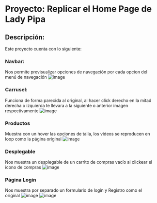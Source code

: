 # Proyecto: Replicar el Home Page de Lady Pipa

## Descripción:
Este proyecto cuenta con lo siguiente:

### Navbar:
Nos permite previsualizar opciones de navegación por cada opcion del menú de navegación
![image](https://github.com/user-attachments/assets/da99d090-a399-4f32-b607-db57a35729fe)


### Carrusel:
Funciona de forma parecida al original, al hacer click derecho en la mitad derecha o izquierda te llevara a la siguiente o anterior imagen respectivamente
![image](https://github.com/user-attachments/assets/85fe3658-0e04-48ed-9219-337aad3ef629)


### Productos
Muestra con un hover las opciones de talla, los videos se reproducen en loop como la página original
![image](https://github.com/user-attachments/assets/41be157d-9c83-4f36-b000-de3e58ac5cba)

### Desplegable
Nos muestra un desplegable de un carrito de compras vacío al clickear el icono de compras
![image](https://github.com/user-attachments/assets/a0d221a2-f254-4f54-8490-5f0c3e8171b4)

### Página Login
Nos muestra por separado un formulario de login y Registro como el original
![image](https://github.com/user-attachments/assets/5ebb5a6e-1547-490b-ba05-2ee82d9d201a)
![image](https://github.com/user-attachments/assets/7b32f708-f68e-43fd-a9dc-a114125517dc)






